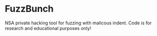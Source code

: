 # FuzzBunch
NSA private hacking tool for fuzzing with malicous indent. Code is for research and educational purposes only!

